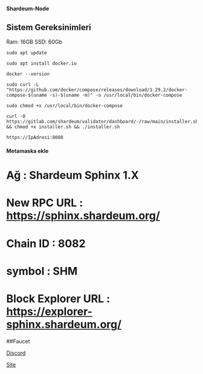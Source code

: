 #### Shardeum-Node


## Sistem Gereksinimleri
Ram: 16GB
SSD: 60Gb


```
sudo apt update
```


```
sudo apt install docker.io
```
```
docker --version
```
```
sudo curl -L "https://github.com/docker/compose/releases/download/1.29.2/docker-compose-$(uname -s)-$(uname -m)" -o /usr/local/bin/docker-compose
```
```
sudo chmod +x /usr/local/bin/docker-compose
```
```
curl -O https://gitlab.com/shardeum/validator/dashboard/-/raw/main/installer.sh && chmod +x installer.sh && ./installer.sh
```
```
https://IpAdresi:8080
```

#### Metamaska ekle
# Ağ : Shardeum Sphinx 1.X
# New RPC URL : https://sphinx.shardeum.org/
# Chain ID : 8082
# symbol : SHM
# Block Explorer URL : https://explorer-sphinx.shardeum.org/


##Faucet

[Discord](https://discord.gg/shardeum)

[Site](https://faucet-sphinx.shardeum.org/)




